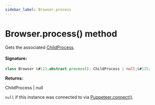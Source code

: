 ```yaml
---
sidebar_label: Browser.process
---
```


# Browser.process() method

Gets the associated [ChildProcess](https://nodejs.org/api/child_process.html#class-childprocess).

#### Signature:

```typescript
class Browser &#123;abstract process(): ChildProcess | null;&#125;
```

**Returns:**

ChildProcess \| null

`null` if this instance was connected to via [Puppeteer.connect()](./puppeteer.puppeteer.connect.md).
